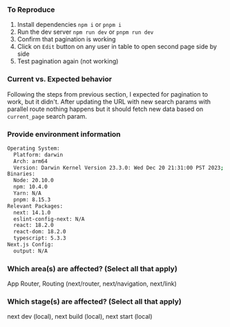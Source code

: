 ### To Reproduce

1. Install dependencies `npm i` or `pnpm i`
2. Run the dev server `npm run dev` or `pnpm run dev`
3. Confirm that pagination is working
4. Click on `Edit` button on any user in table to open second page side by side
5. Test pagination again (not working)

### Current vs. Expected behavior

Following the steps from previous section, I expected for pagination to work, but it didn't. After updating the URL with new search params with parallel route nothing happens but it should fetch new data based on `current_page` search param.

### Provide environment information

```bash
Operating System:
  Platform: darwin
  Arch: arm64
  Version: Darwin Kernel Version 23.3.0: Wed Dec 20 21:31:00 PST 2023; root:xnu-10002.81.5~7/RELEASE_ARM64_T6020
Binaries:
  Node: 20.10.0
  npm: 10.4.0
  Yarn: N/A
  pnpm: 8.15.3
Relevant Packages:
  next: 14.1.0
  eslint-config-next: N/A
  react: 18.2.0
  react-dom: 18.2.0
  typescript: 5.3.3
Next.js Config:
  output: N/A
```


### Which area(s) are affected? (Select all that apply)

App Router, Routing (next/router, next/navigation, next/link)

### Which stage(s) are affected? (Select all that apply)

next dev (local), next build (local), next start (local)
